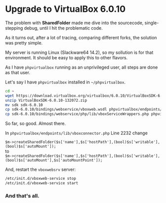 # Upgrade to VirtualBox 6.0.10 #

The problem with **SharedFolder** made me dive into the sourcecode,
single-stepping debug, until I hit the problematic code.

As it turns out, after a lot of tracing, comparing different forks,
the solution was pretty simple.

My server is running Linux (Slackware64 14.2), so my sollution is
for that environment. It should be easy to apply this to other flavors.

As I have `phpvirtualbox` running as an unprivileged user, all steps are
done as that user.

Let's say I have `phpvirtualbox` installed in `~/phpvirtualbox`.
```bash
cd ~
wget https://download.virtualbox.org/virtualbox/6.0.10/VirtualBoxSDK-6.0.10-132072.zip
unzip VirtualBoxSDK-6.0.10-132072.zip
mv sdk sdk-6.0.10
cp sdk-6.0.10/bindings/webservice/vboxweb.wsdl phpvirtualbox/endpoints/lib/vboxweb-6.0.wsdl
cp sdk-6.0.10/bindings/webservice/php/lib/vboxServiceWrappers.php phpvirtualbox/endpoints/lib/
```
So far, so good. Almost there.

In `phpvirtualbox/endpoints/lib/vboxconnector.php` Line 2232 change

`$m->createSharedFolder($s['name'],$s['hostPath'],(bool)$s['writable'],(bool)$s['autoMount']);`  
to  
`$m->createSharedFolder($s['name'],$s['hostPath'],(bool)$s['writable'],(bool)$s['autoMount'],$s['autoMountPoint']);`  

And, restart the `vboxwebsrv` server:
```sh
/etc/init.d/vboxweb-service stop
/etc/init.d/vboxweb-service start
```

### **And that's all.** ###

